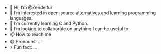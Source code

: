 - 👋 Hi, I’m @Zendelfur
- 👀 I’m interested in open-source alternatives and learning programming languages.
- 🌱 I’m currently learning C and Python.
- 💞️ I’m looking to collaborate on anything I can be useful to.
- 📫 How to reach me <Discord>
- 😄 Pronouns: ...
- ⚡ Fun fact: ...
